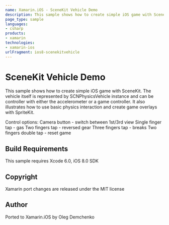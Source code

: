 ```yaml
---
name: Xamarin.iOS - SceneKit Vehicle Demo
description: This sample shows how to create simple iOS game with SceneKit. The vehicle itself is represented by SCNPhysicsVehicle instance and can be...
page_type: sample
languages:
- csharp
products:
- xamarin
technologies:
- xamarin-ios
urlFragment: ios8-scenekitvehicle
---
```

# SceneKit Vehicle Demo

This sample shows how to create simple iOS game with SceneKit. The vehicle itself is represented by SCNPhysicsVehicle instance and can be controller with either the accelerometer or a game controller. It also illustrates how to use basic physics interaction and create game overlays with SpriteKit.

Control options:
Camera button - switch between 1st/3rd view
Single finger tap - gas
Two fingers tap - reversed gear
Three fingers tap - breaks
Two fingers double tap - reset game


## Build Requirements

This sample requires Xcode 6.0, iOS 8.0 SDK

## Copyright

Xamarin port changes are released under the MIT license

## Author 

Ported to Xamarin.iOS by Oleg Demchenko

